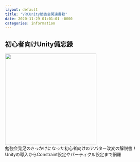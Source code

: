 ```yaml
---
layout: default
title: "VRCUnity勉強会関連書籍"
date: 2020-11-29 01:01:01 -0000
categories: information
---
```

## 初心者向けUnity備忘録

<div style="float:left">
<a href="https://nazell.booth.pm/items/2203578"><img src="/assets/images/nazell_unity_book.jpg" width="300px"></a>
</div>
<div style="float:left">勉強会発足のきっかけになった初心者向けのアバター改変の解説書！<br>
Unityの導入からConstraint設定やパーティクル設定まで網羅</div>
<div style="clear:both;"></div>
